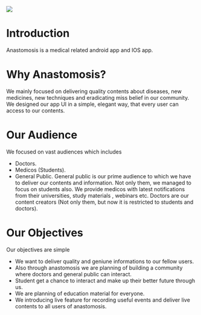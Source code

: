 ![](https://github.com/anastomosisinida/About/blob/685d1f68c678e6a3e98e5b7b58636e4e7c7a56c3/Web%201920%20%E2%80%93%201.jpg)
# Introduction
Anastomosis is a medical related android app and IOS app.

# Why Anastomosis?
We mainly focused on delivering quality contents about diseases, new medicines, new techniques and eradicating miss belief in our community. We designed our app UI in a simple, elegant way, that every user can access to our contents.

# Our Audience
We focused on vast audiences which includes
- Doctors.
- Medicos (Students).
- General Public.
General public is our prime audience to which we have to deliver our contents and information. Not only them, we managed to focus on students also. We provide medicos with latest notifications from their universities, study materials , webinars etc. Doctors are our content creators (Not only them, but now it is restricted to students and doctors).

# Our Objectives
Our objectives are simple
- We want to deliver quality and geniune informations to our fellow users.
- Also through anastomosis we are planning of building a community where doctors and general public can interact.
- Student get a chance to interact and make up their better future through us.
- We are planning of education material for everyone.
- We introducing live feature for recording useful events and deliver live contents to all users of anastomosis.
